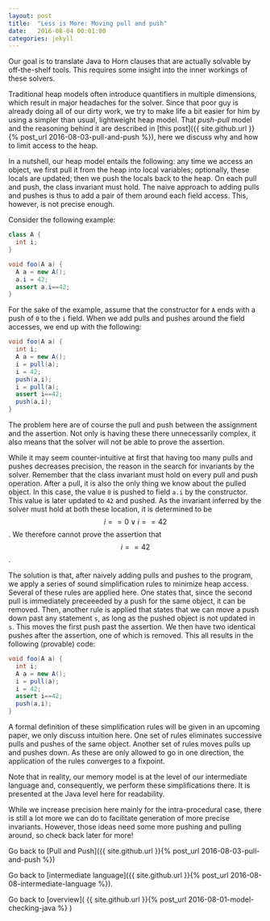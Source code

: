 ```yaml
---
layout: post
title:  "Less is More: Moving pull and push"
date:   2016-08-04 00:01:00
categories: jekyll
---
```


Our goal is to translate Java to Horn clauses that are actually solvable by off-the-shelf tools. This requires some insight into the inner workings of these solvers. 

Traditional heap models often introduce quantifiers in multiple dimensions, which result in major headaches for the solver. Since that poor guy is already doing all of our dirty work, we try to make life a bit easier for him by using a simpler than usual, lightweight heap model. That *push-pull* model and the reasoning behind it are described in [this post]({{ site.github.url }}{% post_url 2016-08-03-pull-and-push %}), here we discuss why and how to limit access to the heap.

In a nutshell, our heap model entails the following: any time we access an object, we first pull it from the heap into local variables; optionally, these locals are updated; then we push the locals back to the heap. On each pull and push, the class invariant must hold. The naive approach to adding pulls and pushes is thus to add a pair of them around each field access. This, however, is not precise enough.

Consider the following example:

```java
class A {
  int i;
}

void foo(A a) {
  A a = new A();
  a.i = 42;
  assert a.i==42;
}
```

For the sake of the example, assume that the constructor for `A` ends with a push of `0` to the `i` field. When we add pulls and pushes around the field accesses, we end up with the following:

```java
void foo(A a) {
  int i;
  A a = new A();
  i = pull(a);
  i = 42;
  push(a,i);
  i = pull(a);
  assert i==42;
  push(a,i);
}
```

The problem here are of course the pull and push between the assignment and the assertion. Not only is having these there unnecessarily complex, it also means that the solver will not be able to prove the assertion. 

While it may seem counter-intuitive at first that having too many pulls and pushes decreases precision, the reason in the search for invariants by the solver. Remember that the class invariant must hold on every pull and push operation. After a pull, it is also the only thing we know about the pulled object. In this case, the value `0` is pushed to field `a.i` by the constructor. This value is later updated to `42` and pushed. As the invariant inferred by the solver must hold at both these location, it is determined to be $$i==0 \vee i==42$$. We therefore cannot prove the assertion that $$i==42$$.

The solution is that, after naively adding pulls and pushes to the program, we apply a series of sound simplification rules to minimize heap access. Several of these rules are applied here. One states that, since the second pull is immediately preceeeded by a push for the same object, it can be removed. Then, another rule is applied that states that we can move a push down past any statement `s`, as long as the pushed object is not updated in `s`. This moves the first push past the assertion. We then have two identical pushes after the assertion, one of which is removed. This all results in the following (provable) code:

```java
void foo(A a) {
  int i;
  A a = new A();
  i = pull(a);
  i = 42;
  assert i==42;
  push(a,i);
}
```

A formal definition of these simplification rules will be given in an upcoming paper, we only discuss intuition here. One set of rules eliminates successive pulls and pushes of the same object. Another set of rules moves pulls up and pushes down. As these are only allowed to go in one direction, the application of the rules converges to a fixpoint.

Note that in reality, our memory model is at the level of our intermediate language and, consequently, we perform these simplifications there. It is presented at the Java level here for readability.

While we increase precision here mainly for the intra-procedural case, there is still a lot more we can do to facilitate generation of more precise invariants. However, those ideas need some more pushing and pulling around, so check back later for more!

Go back to [Pull and Push]({{ site.github.url }}{% post_url 2016-08-03-pull-and-push %})

Go back to [intermediate language]({{ site.github.url }}{% post_url 2016-08-08-intermediate-language %}).

Go back to [overview]( {{ site.github.url }}{% post_url 2016-08-01-model-checking-java %} )
